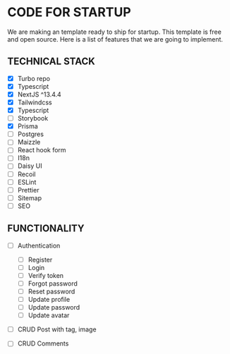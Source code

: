 # CODE FOR STARTUP
We are making an template ready to ship for startup. This template is free and open source. Here is a list of features that we are going to implement.

## TECHNICAL STACK
- [x] Turbo repo  
- [x] Typescript
- [x] NextJS ^13.4.4  
- [x] Tailwindcss
- [x] Typescript
- [ ] Storybook
- [x] Prisma
- [ ] Postgres
- [ ] Maizzle 
- [ ] React hook form
- [ ] I18n
- [ ] Daisy UI
- [ ] Recoil
- [ ] ESLint
- [ ] Prettier
- [ ] Sitemap
- [ ] SEO

## FUNCTIONALITY
- [ ] Authentication
  - [ ] Register
  - [ ] Login
  - [ ] Verify token
  - [ ] Forgot password
  - [ ] Reset password
  - [ ] Update profile
  - [ ] Update password
  - [ ] Update avatar
- [ ] CRUD Post with tag, image
- [ ] CRUD Comments

